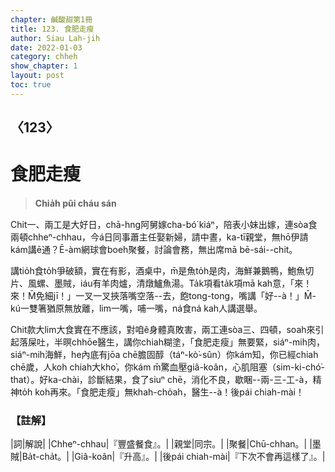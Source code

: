 ```yaml
---
chapter: 鹹酸甜第1冊
title: 123. 食肥走瘦
author: Siau Lah-jih
date: 2022-01-03
category: chheh
show_chapter: 1
layout: post
toc: true
---
```

  
## 〈123〉
# 食肥走瘦
>**Chia̍h pûi cháu sán**
 
Chit一、兩工是大好日，chā-hng阿舅嫁cha-bó͘ kiáⁿ，陪表小妹出嫁，連sòa食兩頓chheⁿ-chhau，今á日同事蕭主任娶新婦，請中晝，ka-tī親堂，無hō͘伊請kám講ē通？Ē-àm網球會boeh聚餐，討論會務，無出席mā bē-sái--chit。

講tio̍h食to̍h爭破額，實在有影，酒桌中，m̄是魚to̍h是肉，海鮮兼鵝鴨，鮑魚切片、風螺、墨賊，iáu有羊肉爐，清燉鱸魚湯。Ta̍k項看ta̍k項mā kah意，「來！來！M̄免細jī！」一叉一叉挾落嘴空落--去，飽tong-tong，嘴講「好--à！」M̄-kú一雙箸猶原無放離，lim一嘴，哺一嘴，ná食ná kah人講選舉。

Chit款大lim大食實在不應該，對咱ê身體真敗害，兩工連sòa三、四頓，soah來引起落屎吐，半暝chhōe醫生，講你chiah糊塗，「食肥走瘦」無要緊，siáⁿ-mih肉，siáⁿ-mih海鮮，he內底有jōa chē膽固醇（táⁿ-kò͘-sûn）你kám知，你已經chiah chē歲，人koh chiah大kho͘，你kám m̄驚血壓giâ-koân，心肌阻塞（sim-ki-chó͘-that）。好ka-chài，診斷結果，食了siuⁿ chē，消化不良，歇睏--兩-三-工-à，精神to̍h koh再來。「食肥走瘦」無khah-cho̍ah，醫生--à！後pái chiah-mài！

### 【註解】

|詞|解說|
|Chheⁿ-chhau|『豐盛餐食』。|
|親堂|同宗。|
|聚餐|Chū-chhan。|
|墨賊|Ba̍t-cha̍t。|
|Giâ-koân|『升高』。|
|後pái chiah-mài|『下次不會再這樣了』。|
